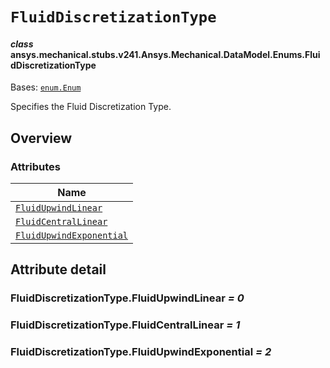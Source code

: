 <!-- vale off -->

<a id="fluiddiscretizationtype"></a>

# `FluidDiscretizationType`

<a id="ansys.mechanical.stubs.v241.Ansys.Mechanical.DataModel.Enums.FluidDiscretizationType"></a>

#### *class* ansys.mechanical.stubs.v241.Ansys.Mechanical.DataModel.Enums.FluidDiscretizationType

Bases: [`enum.Enum`](https://docs.python.org/3/library/enum.html#enum.Enum)

Specifies the Fluid Discretization Type.

<!-- !! processed by numpydoc !! -->

<a id="overview"></a>

## Overview

### Attributes

| Name |
| ----------------------------------------------------------------------------- |
| [`FluidUpwindLinear`](#FluidDiscretizationType.FluidUpwindLinear) |
| [`FluidCentralLinear`](#FluidDiscretizationType.FluidCentralLinear) |
| [`FluidUpwindExponential`](#FluidDiscretizationType.FluidUpwindExponential) |

<a id="attribute-detail"></a>

## Attribute detail

<a id="FluidDiscretizationType.FluidUpwindLinear"></a>

### FluidDiscretizationType.FluidUpwindLinear *= 0*

<a id="FluidDiscretizationType.FluidCentralLinear"></a>

### FluidDiscretizationType.FluidCentralLinear *= 1*

<a id="FluidDiscretizationType.FluidUpwindExponential"></a>

### FluidDiscretizationType.FluidUpwindExponential *= 2*

<!-- vale on -->
